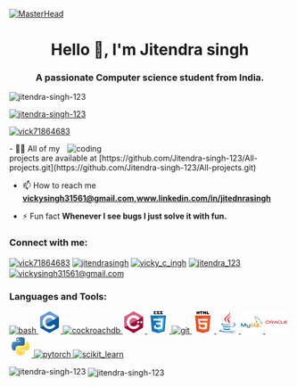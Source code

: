 
[![MasterHead](https://media-exp3.licdn.com/dms/image/C4E16AQGDLURwP-MxHQ/profile-displaybackgroundimage-shrink_350_1400/0/1624432677770?e=1631750400&v=beta&t=0LohX99JFWfYQy8ZEmLiw3vcqpkR56mig0tvJ7gfNOM)](https://jitendra-singh-123.github.io)
<h1 align="center">Hello 👋, I'm Jitendra singh</h1>
<h3 align="center">A passionate Computer science student from India.</h3>

<p align="left"> <img src="https://komarev.com/ghpvc/?username=jitendra-singh-123&label=Profile%20views&color=0e75b6&style=flat" alt="jitendra-singh-123" /> </p>

<p align="left"> <a href="https://github.com/ryo-ma/github-profile-trophy"><img src="https://github-profile-trophy.vercel.app/?username=jitendra-singh-123" alt="jitendra-singh-123" /></a> </p>

<p align="left"> <a href="https://twitter.com/vick71864683" target="blank"><img src="https://img.shields.io/twitter/follow/vick71864683?logo=twitter&style=for-the-badge" alt="vick71864683" /></a> </p>

<p align="left"> <img align ="right" alt="coding" width="400" src="https://dribbble.com/shots/16080750-World-Building-Octocat-Animation?utm_source=Clipboard_Shot&utm_campaign=CameronFoxly&utm_content=World-Building%20Octocat%20Animation&utm_medium=Social_Share&utm_source=Clipboard_Shot&utm_campaign=CameronFoxly&utm_content=World-Building%20Octocat%20Animation&utm_medium=Social_Share">
- 👨‍💻 All of my projects are available at [https://github.com/Jitendra-singh-123/All-projects.git](https://github.com/Jitendra-singh-123/All-projects.git)

- 📫 How to reach me **vickysingh31561@gmail.com,www.linkedin.com/in/jitednrasingh**

- ⚡ Fun fact **Whenever I see bugs I just solve it with fun.**

<h3 align="left">Connect with me:</h3>
<p align="left">
<a href="https://twitter.com/vick71864683" target="blank"><img align="center" src="https://raw.githubusercontent.com/rahuldkjain/github-profile-readme-generator/master/src/images/icons/Social/twitter.svg" alt="vick71864683" height="30" width="40" /></a>
<a href="https://linkedin.com/in/jitendrasingh" target="blank"><img align="center" src="https://raw.githubusercontent.com/rahuldkjain/github-profile-readme-generator/master/src/images/icons/Social/linked-in-alt.svg" alt="jitendrasingh" height="30" width="40" /></a>
<a href="https://instagram.com/vicky_c_ingh" target="blank"><img align="center" src="https://raw.githubusercontent.com/rahuldkjain/github-profile-readme-generator/master/src/images/icons/Social/instagram.svg" alt="vicky_c_ingh" height="30" width="40" /></a>
<a href="https://www.hackerrank.com/jitendra_123" target="blank"><img align="center" src="https://raw.githubusercontent.com/rahuldkjain/github-profile-readme-generator/master/src/images/icons/Social/hackerrank.svg" alt="jitendra_123" height="30" width="40" /></a>
<a href="https://www.hackerearth.com/vickysingh31561@gmail.com" target="blank"><img align="center" src="https://raw.githubusercontent.com/rahuldkjain/github-profile-readme-generator/master/src/images/icons/Social/hackerearth.svg" alt="vickysingh31561@gmail.com" height="30" width="40" /></a>
</p>

<h3 align="left">Languages and Tools:</h3>
<p align="left"> <a href="https://www.gnu.org/software/bash/" target="_blank"> <img src="https://www.vectorlogo.zone/logos/gnu_bash/gnu_bash-icon.svg" alt="bash" width="40" height="40"/> </a> <a href="https://www.cprogramming.com/" target="_blank"> <img src="https://raw.githubusercontent.com/devicons/devicon/master/icons/c/c-original.svg" alt="c" width="40" height="40"/> </a> <a href="https://www.cockroachlabs.com/product/cockroachdb/" target="_blank"> <img src="https://cdn.worldvectorlogo.com/logos/cockroachdb.svg" alt="cockroachdb" width="40" height="40"/> </a> <a href="https://www.w3schools.com/cpp/" target="_blank"> <img src="https://raw.githubusercontent.com/devicons/devicon/master/icons/cplusplus/cplusplus-original.svg" alt="cplusplus" width="40" height="40"/> </a> <a href="https://www.w3schools.com/css/" target="_blank"> <img src="https://raw.githubusercontent.com/devicons/devicon/master/icons/css3/css3-original-wordmark.svg" alt="css3" width="40" height="40"/> </a> <a href="https://git-scm.com/" target="_blank"> <img src="https://www.vectorlogo.zone/logos/git-scm/git-scm-icon.svg" alt="git" width="40" height="40"/> </a> <a href="https://www.w3.org/html/" target="_blank"> <img src="https://raw.githubusercontent.com/devicons/devicon/master/icons/html5/html5-original-wordmark.svg" alt="html5" width="40" height="40"/> </a> <a href="https://www.java.com" target="_blank"> <img src="https://raw.githubusercontent.com/devicons/devicon/master/icons/java/java-original.svg" alt="java" width="40" height="40"/> </a> <a href="https://www.mysql.com/" target="_blank"> <img src="https://raw.githubusercontent.com/devicons/devicon/master/icons/mysql/mysql-original-wordmark.svg" alt="mysql" width="40" height="40"/> </a> <a href="https://www.oracle.com/" target="_blank"> <img src="https://raw.githubusercontent.com/devicons/devicon/master/icons/oracle/oracle-original.svg" alt="oracle" width="40" height="40"/> </a> <a href="https://www.python.org" target="_blank"> <img src="https://raw.githubusercontent.com/devicons/devicon/master/icons/python/python-original.svg" alt="python" width="40" height="40"/> </a> <a href="https://pytorch.org/" target="_blank"> <img src="https://www.vectorlogo.zone/logos/pytorch/pytorch-icon.svg" alt="pytorch" width="40" height="40"/> </a> <a href="https://scikit-learn.org/" target="_blank"> <img src="https://upload.wikimedia.org/wikipedia/commons/0/05/Scikit_learn_logo_small.svg" alt="scikit_learn" width="40" height="40"/> </a> </p>

<p><img align="left" src="https://github-readme-stats.vercel.app/api/top-langs?username=jitendra-singh-123&show_icons=true&locale=en&layout=compact" alt="jitendra-singh-123" /></p>

<p>&nbsp;<img align="center" src="https://github-readme-stats.vercel.app/api?username=jitendra-singh-123&show_icons=true&locale=en" alt="jitendra-singh-123" /></p>
